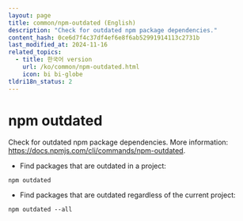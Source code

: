 ```yaml
---
layout: page
title: common/npm-outdated (English)
description: "Check for outdated npm package dependencies."
content_hash: 0ce6d7f4c37df4ef6e8f6ab52991914113c2731b
last_modified_at: 2024-11-16
related_topics:
  - title: 한국어 version
    url: /ko/common/npm-outdated.html
    icon: bi bi-globe
tldri18n_status: 2
---
```

# npm outdated

Check for outdated npm package dependencies.
More information: <https://docs.npmjs.com/cli/commands/npm-outdated>.

- Find packages that are outdated in a project:

`npm outdated`

- Find packages that are outdated regardless of the current project:

`npm outdated --all`
